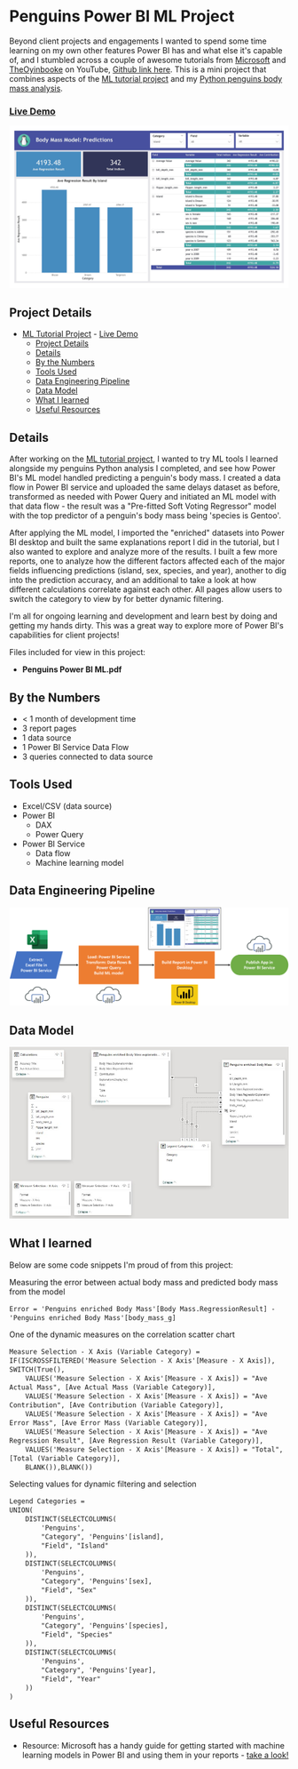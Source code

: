 # Penguins Power BI ML Project

Beyond client projects and engagements I wanted to spend some time learning on my own other features Power BI has and what else it's capable of, and I stumbled across a couple of awesome tutorials from [Microsoft](https://learn.microsoft.com/en-us/power-bi/connect-data/service-tutorial-build-machine-learning-model) and [TheOyinbooke](https://www.youtube.com/watch?app=desktop&v=LTlaq9mpJj8) on YouTube, [Github link here](https://github.com/theoyinbooke/Machine-Learning-with-Power-BI/tree/main). This is a mini project that combines aspects of the [ML tutorial project](../ML%20Tutorial%20Project/) and my [Python penguins body mass analysis](../Penguins%20Analysis/).

### [Live Demo](https://app.powerbi.com/view?r=eyJrIjoiOGZmY2NlMmItMjBlZC00YjgxLWJlYzQtOGFhYzliMWRmZmU2IiwidCI6ImY3N2E4MGM5LTY5MTAtNGJkYy1iNjFiLTgxNzA2NmQ1NmI0NiIsImMiOjJ9)

!["Report"](./Penguins%20Power%20BI%20ML_Page_1.jpg)

## Project Details
- [ML Tutorial Project](#ml-tutorial-project)
		- [Live Demo](#live-demo)
	- [Project Details](#project-details)
	- [Details](#details)
	- [By the Numbers](#by-the-numbers)
	- [Tools Used](#tools-used)
	- [Data Engineering Pipeline](#data-engineering-pipeline)
	- [Data Model](#data-model)
	- [What I learned](#what-i-learned)
	- [Useful Resources](#useful-resources)

## Details

After working on the [ML tutorial project](../ML%20Tutorial%20Project/), I wanted to try ML tools I learned alongside my penguins Python analysis I completed, and see how Power BI's ML model handled predicting a penguin's body mass. I created a data flow in Power BI service and uploaded the same delays dataset as before, transformed as needed with Power Query and initiated an ML model with that data flow - the result was a "Pre-fitted Soft Voting Regressor" model with the top predictor of a penguin's body mass being 'species is Gentoo'.

After applying the ML model, I imported the "enriched" datasets into Power BI desktop and built the same explanations report I did in the tutorial, but I also wanted to explore and analyze more of the results. I built a few more reports, one to analyze how the different factors affected each of the major fields influencing predictions (island, sex, species, and year), another to dig into the prediction accuracy, and an additional to take a look at how different calculations correlate against each other. All pages allow users to switch the category to view by for better dynamic filtering.

I'm all for ongoing learning and development and learn best by doing and getting my hands dirty. This was a great way to explore more of Power BI's capabilities for client projects!

Files included for view in this project:
- **Penguins Power BI ML.pdf**

## By the Numbers

- < 1 month of development time
- 3 report pages
- 1 data source
- 1 Power BI Service Data Flow
- 3 queries connected to data source

## Tools Used

- Excel/CSV (data source)
- Power BI
  - DAX
  - Power Query
- Power BI Service
  - Data flow
  - Machine learning model

## Data Engineering Pipeline

!["Pipeline"](./Penguins%20Power%20BI%20ML%20Pipeline.png)

## Data Model

!["Data Model"](./Penguins%20Power%20BI%20ML%20Data%20Model.JPG)

## What I learned

Below are some code snippets I'm proud of from this project:

Measuring the error between actual body mass and predicted body mass from the model
```DAX
Error = 'Penguins enriched Body Mass'[Body Mass.RegressionResult] - 'Penguins enriched Body Mass'[body_mass_g]
```

One of the dynamic measures on the correlation scatter chart
```DAX
Measure Selection - X Axis (Variable Category) = 
IF(ISCROSSFILTERED('Measure Selection - X Axis'[Measure - X Axis]),
SWITCH(True(),
    VALUES('Measure Selection - X Axis'[Measure - X Axis]) = "Ave Actual Mass", [Ave Actual Mass (Variable Category)],
    VALUES('Measure Selection - X Axis'[Measure - X Axis]) = "Ave Contribution", [Ave Contribution (Variable Category)],
    VALUES('Measure Selection - X Axis'[Measure - X Axis]) = "Ave Error Mass", [Ave Error Mass (Variable Category)],
    VALUES('Measure Selection - X Axis'[Measure - X Axis]) = "Ave Regression Result", [Ave Regression Result (Variable Category)],
    VALUES('Measure Selection - X Axis'[Measure - X Axis]) = "Total", [Total (Variable Category)],
    BLANK()),BLANK())
```

Selecting values for dynamic filtering and selection
```DAX
Legend Categories = 
UNION(
    DISTINCT(SELECTCOLUMNS(
        'Penguins',
        "Category", 'Penguins'[island],
        "Field", "Island"
    )),
    DISTINCT(SELECTCOLUMNS(
        'Penguins',
        "Category", 'Penguins'[sex],
        "Field", "Sex"
    )),
    DISTINCT(SELECTCOLUMNS(
        'Penguins',
        "Category", 'Penguins'[species],
        "Field", "Species"
    )),
    DISTINCT(SELECTCOLUMNS(
        'Penguins',
        "Category", 'Penguins'[year],
        "Field", "Year"
    ))
)
```

## Useful Resources

- Resource: Microsoft has a handy guide for getting started with machine learning models in Power BI and using them in your reports - [take a look!](https://learn.microsoft.com/en-us/power-bi/connect-data/service-tutorial-build-machine-learning-model)